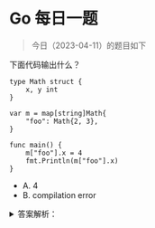 # Go 每日一题

> 今日（2023-04-11）的题目如下

下面代码输出什么？

```golang
type Math struct {
	x, y int
}

var m = map[string]Math{
	"foo": Math{2, 3},
}

func main() {
	m["foo"].x = 4
	fmt.Println(m["foo"].x)
}
```

- A. 4
- B. compilation error

<details>
<summary>答案解析：</summary>
<div>

参考答案及解析：B

类似于 X=Y 的赋值操作,必须知道 X 的地址,才能够将 Y 的值赋给 X,但 go 中的 map 的 value 本身是不可寻地址。

</div>
</details>
